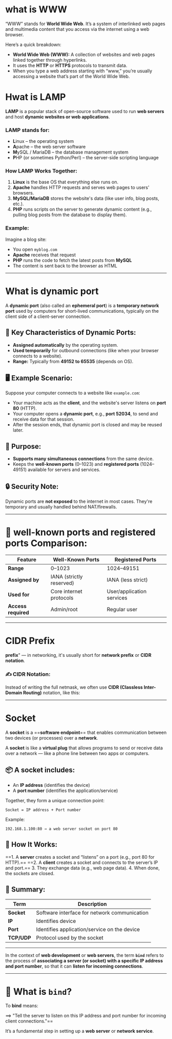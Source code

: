 # what is WWW

“WWW” stands for **World Wide Web**. It’s a system of interlinked web pages and multimedia content that you access via the internet using a web browser.

Here’s a quick breakdown:

* **World Wide Web (WWW):** A collection of websites and web pages linked together through hyperlinks.
* It uses the **HTTP** or **HTTPS** protocols to transmit data.
* When you type a web address starting with “www,” you’re usually accessing a website that’s part of the World Wide Web.

# Hwat is LAMP

**LAMP** is a popular stack of open-source software used to run **web servers** and host **dynamic websites or web applications**.

### LAMP stands for:

* **L**inux – the operating system
* **A**pache – the web server software
* **M**ySQL / MariaDB – the database management system
* **P**HP (or sometimes Python/Perl) – the server-side scripting language


### How LAMP Works Together:

1. **Linux** is the base OS that everything else runs on.
2. **Apache** handles HTTP requests and serves web pages to users' browsers.
3. **MySQL/MariaDB** stores the website's data (like user info, blog posts, etc.).
4. **PHP** runs scripts on the server to generate dynamic content (e.g., pulling blog posts from the database to display them).

### Example:

Imagine a blog site:

* You open `myblog.com`
* **Apache** receives that request
* **PHP** runs the code to fetch the latest posts from **MySQL**
* The content is sent back to the browser as HTML

---

# What is dynamic port

A **dynamic port** (also called an **ephemeral port**) is a **temporary network port** used by computers for short-lived communications, typically on the client side of a client-server connection.


## 🔧 **Key Characteristics of Dynamic Ports:**

* **Assigned automatically** by the operating system.
* **Used temporarily** for outbound connections (like when your browser connects to a website).
* **Range:** Typically from **49152 to 65535** (depends on OS).

## 🖥️ Example Scenario:

Suppose your computer connects to a website like `example.com`:

* Your machine acts as the **client**, and the website's server listens on **port 80** (HTTP).
* Your computer opens a **dynamic port**, e.g., **port 52034**, to send and receive data for that session.
* After the session ends, that dynamic port is closed and may be reused later.

## 🎯 Purpose:

* **Supports many simultaneous connections** from the same device.
* Keeps the **well-known ports** (0–1023) and **registered ports** (1024–49151) available for servers and services.

## 🔒 Security Note:

Dynamic ports are **not exposed** to the internet in most cases. They're temporary and usually handled behind NAT/firewalls.

---

# 🔄 well-known ports and registered ports Comparison:

| Feature             | Well-Known Ports         | Registered Ports          |
| ------------------- | ------------------------ | ------------------------- |
| **Range**           | 0–1023                   | 1024–49151                |
| **Assigned by**     | IANA (strictly reserved) | IANA (less strict)        |
| **Used for**        | Core internet protocols  | User/application services |
| **Access required** | Admin/root               | Regular user              |

---

# CIDR Prefix

**prefix**" — in networking, it's usually short for **network prefix** or **CIDR notation**.

### ✍️ CIDR Notation:

Instead of writing the full netmask, we often use **CIDR (Classless Inter-Domain Routing)** notation, like this:

---

# Socket

A **socket** is a ==**software endpoint**== that enables communication between two devices (or processes) over a **network**.

A **socket** is like a **virtual plug** that allows programs to send or receive data over a network — like a phone line between two apps or computers.

## 📦 A socket includes:

* An **IP address** (identifies the device)
* A **port number** (identifies the application/service)

Together, they form a unique connection point:

```
Socket = IP address + Port number
```

Example:

```
192.168.1.100:80 → a web server socket on port 80
```


## 📡 How It Works:

==1. A **server** creates a socket and “listens” on a port (e.g., port 80 for HTTP).==
==2. A **client** creates a socket and connects to the server’s IP and port.==
3. They exchange data (e.g., web page data).
4. When done, the sockets are closed.

## 🔄 Summary:

| Term        | Description                                  |
| ----------- | -------------------------------------------- |
| **Socket**  | Software interface for network communication |
| **IP**      | Identifies device                            |
| **Port**    | Identifies application/service on the device |
| **TCP/UDP** | Protocol used by the socket                  |

---

In the context of **web development** or **web servers**, the term **`bind`** refers to the process of **associating a server (or socket) with a specific IP address and port number**, so that it can **listen for incoming connections**.

---

# 🔧 What is `bind`?

To **bind** means:

==> "Tell the server to listen on this IP address and port number for incoming client connections."==

It’s a fundamental step in setting up a **web server** or **network service**.
